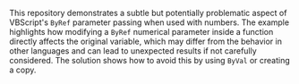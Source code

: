This repository demonstrates a subtle but potentially problematic aspect of VBScript's `ByRef` parameter passing when used with numbers.  The example highlights how modifying a `ByRef` numerical parameter inside a function directly affects the original variable, which may differ from the behavior in other languages and can lead to unexpected results if not carefully considered. The solution shows how to avoid this by using `ByVal` or creating a copy.